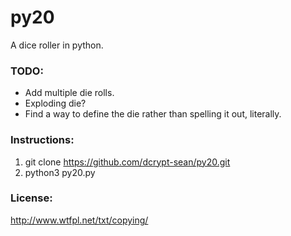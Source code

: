 # py20
A dice roller in python.

### TODO:
* Add multiple die rolls.
* Exploding die?
* Find a way to define the die rather than spelling it out, literally.

### Instructions:
1. git clone https://github.com/dcrypt-sean/py20.git
2. python3 py20.py

### License:
http://www.wtfpl.net/txt/copying/
